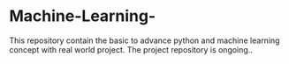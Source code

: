 # Machine-Learning-
This repository contain the basic to advance python and machine learning concept with real world project. The project repository is ongoing..
